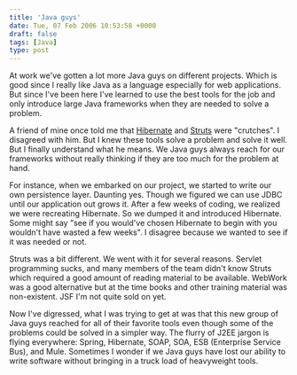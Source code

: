 ```yaml
---
title: 'Java guys'
date: Tue, 07 Feb 2006 10:53:58 +0000
draft: false
tags: [Java]
type: post
---
```


At work we've gotten a lot more Java guys on different projects. Which is good since I really like Java as a language especially for web applications. But since I've been here I've learned to use the best tools for the job and only introduce large Java frameworks when they are needed to solve a problem.

A friend of mine once told me that [Hibernate](http://www.hibernate.org) and [Struts](http://struts.apache.org) were "crutches". I disagreed with him. But I knew these tools solve a problem and solve it well. But I finally understand what he means. We Java guys always reach for our frameworks without really thinking if they are too much for the problem at hand.

For instance, when we embarked on our project, we started to write our own persistence layer. Daunting yes. Though we figured we can use JDBC until our application out grows it. After a few weeks of coding, we realized we were recreating Hibernate. So we dumped it and introduced Hibernate. Some might say "see if you would've chosen Hibernate to begin with you wouldn't have wasted a few weeks". I disagree because we wanted to see if it was needed or not.

Struts was a bit different. We went with it for several reasons. Servlet programming sucks, and many members of the team didn't know Struts which required a good amount of reading material to be available. WebWork was a good alternative but at the time books and other training material was non-existent. JSF I'm not quite sold on yet.

Now I've digressed, what I was trying to get at was that this new group of Java guys reached for all of their favorite tools even though some of the problems could be solved in a simpler way. The flurry of J2EE jargon is flying everywhere: Spring, Hibernate, SOAP, SOA, ESB (Enterprise Service Bus), and Mule. Sometimes I wonder if we Java guys have lost our ability to write software without bringing in a truck load of heavyweight tools.